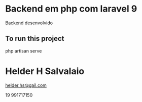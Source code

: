 # Backend em php com laravel 9
Backend desenvolvido 

## To run this project

php artisan serve


# Helder H Salvalaio

helder.hs@gail.com

19 991717150
